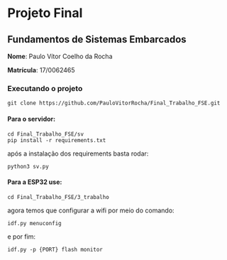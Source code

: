 # Projeto Final
## Fundamentos de Sistemas Embarcados

**Nome**: Paulo Vítor Coelho da Rocha

**Matrícula**: 17/0062465

### Executando o projeto
```
git clone https://github.com/PauloVitorRocha/Final_Trabalho_FSE.git
```

#### Para o servidor:
```
cd Final_Trabalho_FSE/sv
pip install -r requirements.txt
```
após a instalação dos requirements basta rodar:
```
python3 sv.py
```


#### Para a ESP32 use:
```
cd Final_Trabalho_FSE/3_trabalho
```
agora temos que configurar a wifi por meio do comando:
```
idf.py menuconfig
```
e por fim:
```
idf.py -p {PORT} flash monitor
```

